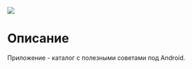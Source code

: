 [![](http://developer.android.com/images/brand/en_app_rgb_wo_60.png)](https://play.google.com/store/apps/details?id=com.jaitlapps.bestadvice&hl=ru)

# Описание
Приложение - каталог с полезными советами под Android.